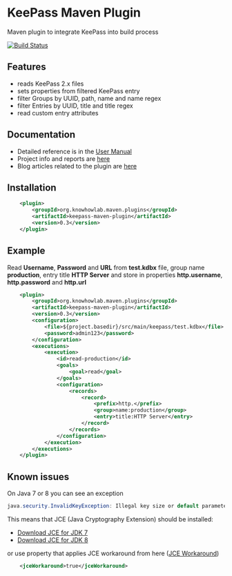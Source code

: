 # KeePass Maven Plugin

Maven plugin to integrate KeePass into build process

[![Build Status](https://travis-ci.org/knowhowlab/keepass-maven-plugin.svg?branch=master)](https://travis-ci.org/knowhowlab/keepass-maven-plugin)

## Features

- reads KeePass 2.x files
- sets properties from filtered KeePass entry
- filter Groups by UUID, path, name and name regex
- filter Entries by UUID, title and title regex
- read custom entry attributes
  
## Documentation
  
- Detailed reference is in the [User Manual](https://knowhowlab.gitbooks.io/keepass-maven-plugin/content/)
- Project info and reports are [here](http://knowhowlab.github.io/keepass-maven-plugin)
- Blog articles related to the plugin are [here](http://blog.knowhowlab.org/search?q=keepass)
  
## Installation

```xml
    <plugin>
        <groupId>org.knowhowlab.maven.plugins</groupId>
        <artifactId>keepass-maven-plugin</artifactId>
        <version>0.3</version>
    </plugin>
```

## Example

Read **Username**, **Password** and **URL** from **test.kdbx** file, group name **production**, entry title **HTTP Server**
and store in properties **http.username**, **http.password** and **http.url**

```xml
    <plugin>
        <groupId>org.knowhowlab.maven.plugins</groupId>
        <artifactId>keepass-maven-plugin</artifactId>
        <version>0.3</version>
        <configuration>
            <file>${project.basedir}/src/main/keepass/test.kdbx</file>
            <password>admin123</password>
        </configuration>
        <executions>
            <execution>
                <id>read-production</id>
                <goals>
                    <goal>read</goal>
                </goals>
                <configuration>
                    <records>
                        <record>
                            <prefix>http.</prefix>
                            <group>name:production</group>
                            <entry>title:HTTP Server</entry>
                        </record>
                    </records>
                </configuration>
            </execution>
        </executions>
    </plugin>
```

## Known issues

On Java 7 or 8 you can see an exception

```java
java.security.InvalidKeyException: Illegal key size or default parameters
```

This means that JCE (Java Cryptography Extension) should be installed: 
- [Download JCE for JDK 7](http://www.oracle.com/technetwork/java/embedded/embedded-se/downloads/jce-7-download-432124.html)
- [Download JCE for JDK 8](http://www.oracle.com/technetwork/java/javase/downloads/jce8-download-2133166.html)

or use property that applies JCE workaround from here ([JCE Workaround](http://stackoverflow.com/a/20286961/328982))

```xml
    <jceWorkaround>true</jceWorkaround>
```
